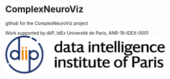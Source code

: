 # ComplexNeuroViz
github for the ComplexNeuroViz project 





Work supported by diiP, IdEx Université de Paris, ANR-18-IDEX-0001
![A research project funded by diip](https://github.com/nballier/ComplexNeuroViz/blob/main/logo-DIIP.png)
